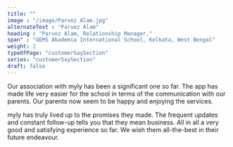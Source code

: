 ```yaml
---
title: ""   
image : "/image/Parvez Alam.jpg"
alternateText : "Parvez Alam"
heading : "Parvez Alam, Relationship Manager,"
span" : "GEMS Akademia International School, Kolkata, West Bengal"
weight: 2
typeOfPage: "customerSaySection"
series: "customerSaySection"
draft: false
---
```


Our association with myly has been a significant one so far. The app has made life very easier for the school in terms of the communication with our parents. Our parents now seem to be happy and enjoying the services.

myly has truly lived up to the promises they made. The frequent updates and constant follow-up tells you that they mean business. All in all a very good and satisfying experience so far. We wish them all-the-best in their future endeavour.